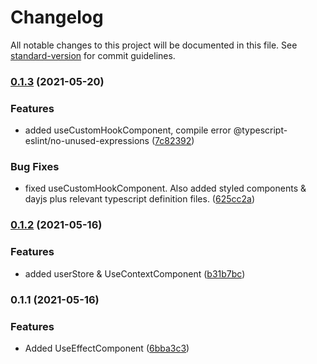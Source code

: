 # Changelog

All notable changes to this project will be documented in this file. See [standard-version](https://github.com/conventional-changelog/standard-version) for commit guidelines.

### [0.1.3](https://github.com/FullerJam/TS-hooks/compare/v0.1.2...v0.1.3) (2021-05-20)


### Features

* added useCustomHookComponent, compile error @typescript-eslint/no-unused-expressions ([7c82392](https://github.com/FullerJam/TS-hooks/commit/7c82392804ca3ff7a44d21ec3b1f39414197f6fb))


### Bug Fixes

* fixed useCustomHookComponent. Also added styled components & dayjs plus relevant typescript definition files. ([625cc2a](https://github.com/FullerJam/TS-hooks/commit/625cc2abd550686eaf7fa89f28993ed67ebe5e9f))

### [0.1.2](https://github.com/FullerJam/TS-hooks/compare/v0.1.1...v0.1.2) (2021-05-16)


### Features

* added userStore & UseContextComponent ([b31b7bc](https://github.com/FullerJam/TS-hooks/commit/b31b7bc8fdf4d2c5e81b185194abec485b85dbd8))

### 0.1.1 (2021-05-16)


### Features

* Added UseEffectComponent ([6bba3c3](https://github.com/FullerJam/TS-hooks/commit/6bba3c3f5d56887eeb57996c16b59497571fcb9e))
